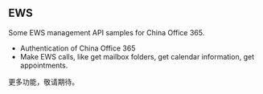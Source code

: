## EWS
Some EWS management API samples for China Office 365. 
- Authentication of China Office 365
- Make EWS calls, like get mailbox folders, get calendar information, get appointments.

更多功能，敬请期待。
